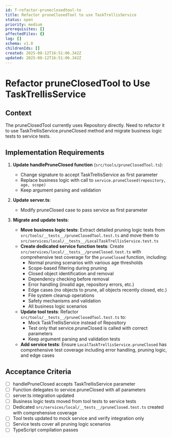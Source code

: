 ```yaml
---
id: T-refactor-pruneclosedtool-to
title: Refactor pruneClosedTool to use TaskTrellisService
status: open
priority: medium
prerequisites: []
affectedFiles: {}
log: []
schema: v1.0
childrenIds: []
created: 2025-08-12T16:51:06.342Z
updated: 2025-08-12T16:51:06.342Z
---
```


# Refactor pruneClosedTool to Use TaskTrellisService

## Context

The pruneClosedTool currently uses Repository directly. Need to refactor it to use TaskTrellisService.pruneClosed method and migrate business logic tests to service tests.

## Implementation Requirements

1. **Update handlePruneClosed function** (`src/tools/pruneClosedTool.ts`):
   - Change signature to accept TaskTrellisService as first parameter
   - Replace business logic with call to `service.pruneClosed(repository, age, scope)`
   - Keep argument parsing and validation

2. **Update server.ts**:
   - Modify pruneClosed case to pass service as first parameter

3. **Migrate and update tests**:
   - **Move business logic tests**: Extract detailed pruning logic tests from `src/tools/__tests__/pruneClosedTool.test.ts` and move them to `src/services/local/__tests__/LocalTaskTrellisService.test.ts`
   - **Create dedicated service function tests**: Create `src/services/local/__tests__/pruneClosed.test.ts` with comprehensive test coverage for the `pruneClosed` function, including:
     - Normal pruning scenarios with various age thresholds
     - Scope-based filtering during pruning
     - Closed object identification and removal
     - Dependency checking before removal
     - Error handling (invalid age, repository errors, etc.)
     - Edge cases (no objects to prune, all objects recently closed, etc.)
     - File system cleanup operations
     - Safety mechanisms and validation
     - All business logic scenarios
   - **Update tool tests**: Refactor `src/tools/__tests__/pruneClosedTool.test.ts` to:
     - Mock TaskTrellisService instead of Repository
     - Test only that service.pruneClosed is called with correct parameters
     - Keep argument parsing and validation tests
   - **Add service tests**: Ensure `LocalTaskTrellisService.pruneClosed` has comprehensive test coverage including error handling, pruning logic, and edge cases

## Acceptance Criteria

- [ ] handlePruneClosed accepts TaskTrellisService parameter
- [ ] Function delegates to service.pruneClosed with all parameters
- [ ] server.ts integration updated
- [ ] Business logic tests moved from tool tests to service tests
- [ ] Dedicated `src/services/local/__tests__/pruneClosed.test.ts` created with comprehensive coverage
- [ ] Tool tests updated to mock service and verify integration only
- [ ] Service tests cover all pruning logic scenarios
- [ ] TypeScript compilation passes
